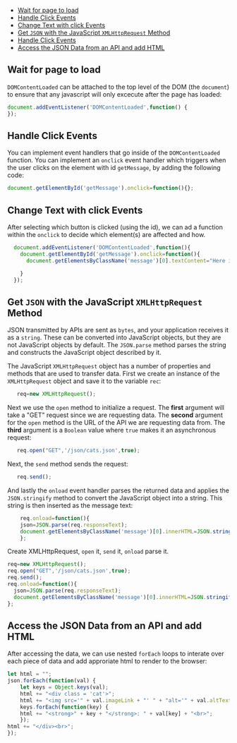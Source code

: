 

* [Wait for page to load](#Wait-for-page-to-load)
* [Handle Click Events](#Handle-Click-Events)
* [Change Text with click Events](#Change-Text-with-click-Events)
* [Get `JSON` with the JavaScript `XMLHttpRequest` Method](#Get-JSON-with-the-JavaScript-XMLHttpRequest-Method)
* [Handle Click Events](#Handle-Click-Events)
* [Access the JSON Data from an API and add HTML](#Access-the-JSON-Data-from-an-API-and-add-HTML)


## Wait for page to load

`DOMContentLoaded` can be attached to the top level of the DOM (the `document`) to ensure that any javascript will only excecute after the page has loaded:

```javascript
document.addEventListener('DOMContentLoaded',function() {
});
```

## Handle Click Events

You can implement event handlers that go inside of the `DOMContentLoaded` function. You can implement an `onclick` event handler which triggers when the user clicks on the element with id `getMessage`, by adding the following code:

```javascript
document.getElementById('getMessage').onclick=function(){};
```

## Change Text with click Events

After selecting which button is clicked (using the id), we can ad a function within the `onclick` to decide which element(s) are affected and how.

```javascript
  document.addEventListener('DOMContentLoaded',function(){
    document.getElementById('getMessage').onclick=function(){
      document.getElementsByClassName('message')[0].textContent="Here is the message";

    }
  });
  ```

## Get `JSON` with the JavaScript `XMLHttpRequest` Method

   JSON transmitted by APIs are sent as `bytes`, and your application receives it as a `string`. These can be converted into JavaScript objects, but they are not JavaScript objects by default. The `JSON.parse` method parses the string and constructs the JavaScript object described by it.

   The JavaScript `XMLHttpRequest` object has a number of properties and methods that are used to transfer data. First we create an instance of the `XMLHttpRequest` object and save it to the variable `rec`: 
```javascript
   req=new XMLHttpRequest();
   ```

   Next we use the `open` method to initialize a request.  The **first** argument will take a "GET" request since we are requesting data.  The **second** argument for the `open` method is the URL of the API we are requesting data from.  The **third** argument is a `Boolean` value where `true` makes it an asynchronous request:
```javascript
   req.open("GET",'/json/cats.json',true);
   ```
   Next, the `send` method sends the request:
```javascript
   req.send();
   ```
   And lastly the `onload` event handler parses the returned data and applies the `JSON.stringify` method to convert the JavaScript object into a string.  This string is then inserted as the message text:

```javascript
    req.onload=function(){
    json=JSON.parse(req.responseText);
    document.getElementsByClassName('message')[0].innerHTML=JSON.stringify(json);
    };
```
Create XMLHttpRequest, `open` it, `send` it, `onload` parse it.

```javascript
req=new XMLHttpRequest();
req.open("GET",'/json/cats.json',true);
req.send();
req.onload=function(){
  json=JSON.parse(req.responseText);
  document.getElementsByClassName('message')[0].innerHTML=JSON.stringify(json);
};
```

## Access the JSON Data from an API and add HTML

After accessing the data, we can use nested `forEach` loops to interate over each piece of data and add approriate html to render to the browser:

```javascript
let html = "";
json.forEach(function(val) {
    let keys = Object.keys(val);
    html += "<div class = 'cat'>";
    html += "<img src='" + val.imageLink + "' " + "alt='" + val.altText + "'>" 
    keys.forEach(function(key) {
    html += "<strong>" + key + "</strong>: " + val[key] + "<br>";
    });
html += "</div><br>";
});
```



